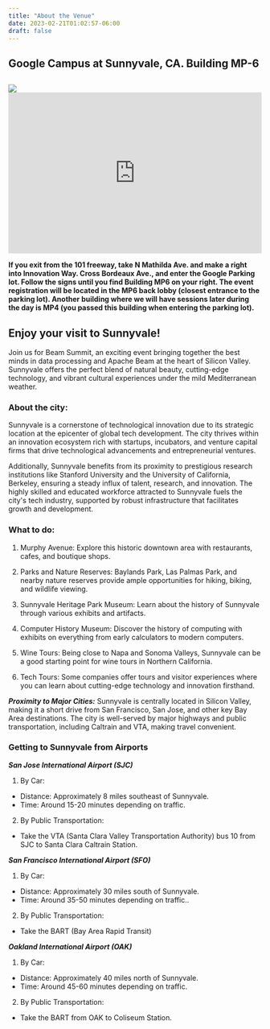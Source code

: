 ```yaml
---
title: "About the Venue"
date: 2023-02-21T01:02:57-06:00
draft: false
---
```


<h2 class="text-center">Google Campus at Sunnyvale, CA. Building MP-6<h2>

<div class="row">
    <div class="col-lg-6 mt-3">
    <img class="img-fluid" src="/images/venue.png"> 
    </div>
    <div class="col-lg-6 mt-3">
    <iframe src="https://www.google.com/maps/embed?pb=!1m18!1m12!1m3!1d3169.253668315741!2d-122.0197216915421!3d37.40747871839029!2m3!1f0!2f0!3f0!3m2!1i1024!2i768!4f13.1!3m3!1m2!1s0x808fb7b975494789%3A0x8526ea565efeef3b!2sGoogle%20Building%20MP6%2C%201195%20Borregas%20Ave%2C%20Sunnyvale%2C%20CA%2094089%2C%20USA!5e0!3m2!1sen!2smx!4v1723056509880!5m2!1sen!2smx" width="100%" height="320" style="border:0;" allowfullscreen="" loading="lazy" referrerpolicy="no-referrer-when-downgrade"></iframe>
    </div>
  </div>

<p style="font-size: 14px;" class="mt-3 mb-4">If you exit from the 101 freeway, take N Mathilda Ave. and make a right into Innovation Way. Cross Bordeaux Ave., and enter the Google Parking lot. Follow the signs until you find Building MP6 on your right. The event registration will be located in the MP6 back lobby (closest entrance to the parking lot). Another building where we will have sessions later during the day is MP4 (you passed this building when entering the parking lot).</p>
  

## Enjoy your visit to Sunnyvale!

Join us for Beam Summit, an exciting event bringing together the best minds in data processing and Apache Beam at the heart of Silicon Valley. Sunnyvale offers the perfect blend of natural beauty, cutting-edge technology, and vibrant cultural experiences under the mild Mediterranean weather. 


### About the city:

Sunnyvale is a cornerstone of technological innovation due to its strategic location at the epicenter of global tech development. The city thrives within an innovation ecosystem rich with startups, incubators, and venture capital firms that drive technological advancements and entrepreneurial ventures.

Additionally, Sunnyvale benefits from its proximity to prestigious research institutions like Stanford University and the University of California, Berkeley, ensuring a steady influx of talent, research, and innovation. The highly skilled and educated workforce attracted to Sunnyvale fuels the city's tech industry, supported by robust infrastructure that facilitates growth and development.

### What to do: 

1. Murphy Avenue: Explore this historic downtown area with restaurants, cafes, and boutique shops.

2. Parks and Nature Reserves: Baylands Park, Las Palmas Park, and nearby nature reserves provide ample opportunities for hiking, biking, and wildlife viewing.

3. Sunnyvale Heritage Park Museum:  Learn about the history of Sunnyvale through various exhibits and artifacts.

4. Computer History Museum: Discover the history of computing with exhibits on everything from early calculators to modern computers.

5. Wine Tours: Being close to Napa and Sonoma Valleys, Sunnyvale can be a good starting point for wine tours in Northern California.

6. Tech Tours: Some companies offer tours and visitor experiences where you can learn about cutting-edge technology and innovation firsthand.

***Proximity to Major Cities:*** Sunnyvale is centrally located in Silicon Valley, making it a short drive from San Francisco, San Jose, and other key Bay Area destinations. The city is well-served by major highways and public transportation, including Caltrain and VTA, making travel convenient.


### Getting to Sunnyvale from Airports


***San Jose International Airport (SJC)***

1. By Car:

- Distance: Approximately 8 miles southeast of Sunnyvale.
- Time: Around 15-20 minutes depending on traffic.

2. By Public Transportation:

- Take the VTA (Santa Clara Valley Transportation Authority) bus 10 from SJC to Santa Clara Caltrain Station.


***San Francisco International Airport (SFO)***

1. By Car:

- Distance: Approximately 30 miles south of Sunnyvale.
- Time: Around 35-50 minutes depending on traffic..

2. By Public Transportation:

- Take the BART (Bay Area Rapid Transit)


***Oakland International Airport (OAK)***

1. By Car:

- Distance: Approximately 40 miles north of Sunnyvale.
- Time: Around 45-60 minutes depending on traffic.

2. By Public Transportation:

- Take the BART from OAK to Coliseum Station.

